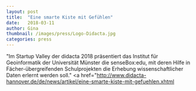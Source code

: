 ```yaml
---
layout: post
title:  "Eine smarte Kiste mit Gefühlen"
date:   2018-03-11 
author: Gina
thumbnail: /images/press/Logo-Didacta.jpg
categories: press
---
```

"Im Startup Valley der didacta 2018 präsentiert das Institut für Geoinformatik der Universität Münster die senseBox:edu, mit deren Hilfe in Fächer-übergreifenden Schulprojekten die Erhebung wissenschaftlicher Daten erlernt werden soll."
<a href="http://www.didacta-hannover.de/de/news/artikel/eine-smarte-kiste-mit-gefuehlen.xhtml</a>
